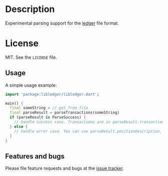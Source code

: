 # Description

Experimental parsing support for the [ledger](https://www.ledger-cli.org/) file
format.

# License

MIT. See the `LICENSE` file.

## Usage

A simple usage example:

```dart
import 'package:libledger/libledger.dart';

main() {
  final someString = // get from file
  final parseResult = parseTransactions(someString)
  if (parseResult is ParseSuccess) {
    // handle success case. Transactions are in parseResult.transactions
  } else {
    // handle error case. You can use parseResult.positionDescription, and parseResult.message.
  }
}
```

## Features and bugs

Please file feature requests and bugs at the [issue tracker][tracker].

[tracker]: https://github.com/adimit/libledger/issues
